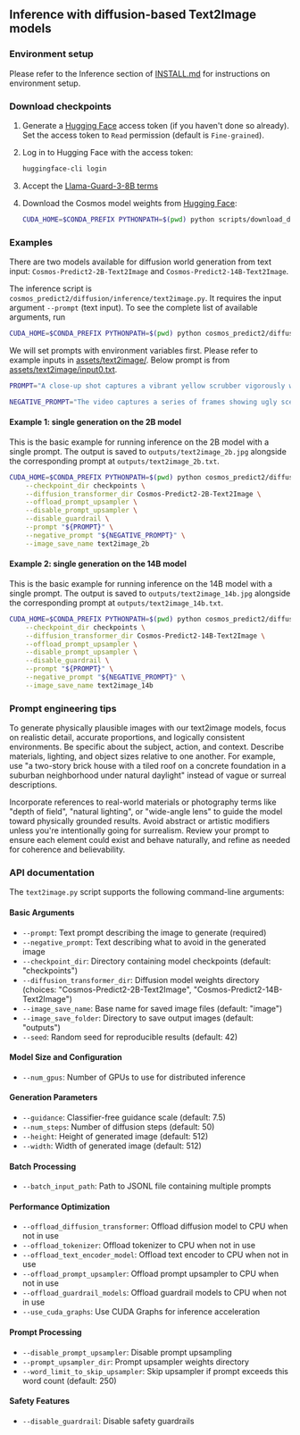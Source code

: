 ## Inference with diffusion-based Text2Image models

### Environment setup

Please refer to the Inference section of [INSTALL.md](/INSTALL.md#inference) for instructions on environment setup.

### Download checkpoints

1. Generate a [Hugging Face](https://huggingface.co/settings/tokens) access token (if you haven't done so already). Set the access token to `Read` permission (default is `Fine-grained`).

2. Log in to Hugging Face with the access token:
   ```bash
   huggingface-cli login
   ```
3. Accept the [Llama-Guard-3-8B terms](https://huggingface.co/meta-llama/Llama-Guard-3-8B)

4. Download the Cosmos model weights from [Hugging Face](https://huggingface.co/collections/nvidia/cosmos-predict2-68028efc052239369a0f2959):
   ```bash
   CUDA_HOME=$CONDA_PREFIX PYTHONPATH=$(pwd) python scripts/download_diffusion_checkpoints.py --model_sizes 2B 14B --model_types Text2Image --checkpoint_dir checkpoints
   ```

<!-- ### GPU memory requirements

We report the maximum observed GPU memory usage during end-to-end inference. Additionally, we offer a series of model offloading strategies to help users manage GPU memory usage effectively.

For GPUs with limited memory, we recommend fully offloading all models. For higher-end GPUs, users can select the most suitable offloading strategy considering the numbers provided below.

| Offloading Strategy | Cosmos-Predict2-2B-Text2World | Cosmos-Predict2-14B-Text2World |
|-------------|---------|---------|
| Offload prompt upsampler | - GB | > 80.0 GB |
| Offload prompt upsampler & guardrails | - GB | - GB |
| Offload prompt upsampler & guardrails & T5 encoder | - GB | - GB |
| Offload prompt upsampler & guardrails & T5 encoder & tokenizer | - GB | - GB |
| Offload prompt upsampler & guardrails & T5 encoder & tokenizer & diffusion model | - GB | - GB |

The numbers may vary depending on system specs and are for reference only. -->

### Examples

There are two models available for diffusion world generation from text input: `Cosmos-Predict2-2B-Text2Image` and `Cosmos-Predict2-14B-Text2Image`.

The inference script is `cosmos_predict2/diffusion/inference/text2image.py`.
It requires the input argument `--prompt` (text input).
To see the complete list of available arguments, run
```bash
CUDA_HOME=$CONDA_PREFIX PYTHONPATH=$(pwd) python cosmos_predict2/diffusion/inference/text2image.py --help
```

We will set prompts with environment variables first.
Please refer to example inputs in [assets/text2image/](/assets/text2image/).
Below prompt is from [assets/text2image/input0.txt](/assets/text2image/input0.txt).
```bash
PROMPT="A close-up shot captures a vibrant yellow scrubber vigorously working on a grimy plate, its bristles moving in circular motions to lift stubborn grease and food residue. The dish, once covered in remnants of a hearty meal, gradually reveals its original glossy surface. Suds form and bubble around the scrubber, creating a satisfying visual of cleanliness in progress. The sound of scrubbing fills the air, accompanied by the gentle clinking of the dish against the sink. As the scrubber continues its task, the dish transforms, gleaming under the bright kitchen lights, symbolizing the triumph of cleanliness over mess."

NEGATIVE_PROMPT="The video captures a series of frames showing ugly scenes, static with no motion, motion blur, over-saturation, shaky footage, low resolution, grainy texture, pixelated images, poorly lit areas, underexposed and overexposed scenes, poor color balance, washed out colors, choppy sequences, jerky movements, low frame rate, artifacting, color banding, unnatural transitions, outdated special effects, fake elements, unconvincing visuals, poorly edited content, jump cuts, visual noise, and flickering. Overall, the video is of poor quality."
```

#### Example 1: single generation on the 2B model
This is the basic example for running inference on the 2B model with a single prompt.
The output is saved to `outputs/text2image_2b.jpg` alongside the corresponding prompt at `outputs/text2image_2b.txt`.
```bash
CUDA_HOME=$CONDA_PREFIX PYTHONPATH=$(pwd) python cosmos_predict2/diffusion/inference/text2image.py \
    --checkpoint_dir checkpoints \
    --diffusion_transformer_dir Cosmos-Predict2-2B-Text2Image \
    --offload_prompt_upsampler \
    --disable_prompt_upsampler \
    --disable_guardrail \
    --prompt "${PROMPT}" \
    --negative_prompt "${NEGATIVE_PROMPT}" \
    --image_save_name text2image_2b
```

#### Example 2: single generation on the 14B model
<!-- We run inference on the 14B model with offloading flags enabled. This is suitable for low-memory GPUs. Model offloading is also required for the 14B model to avoid OOM. -->
This is the basic example for running inference on the 14B model with a single prompt.
The output is saved to `outputs/text2image_14b.jpg` alongside the corresponding prompt at `outputs/text2image_14b.txt`.
```bash
CUDA_HOME=$CONDA_PREFIX PYTHONPATH=$(pwd) python cosmos_predict2/diffusion/inference/text2image.py \
    --checkpoint_dir checkpoints \
    --diffusion_transformer_dir Cosmos-Predict2-14B-Text2Image \
    --offload_prompt_upsampler \
    --disable_prompt_upsampler \
    --disable_guardrail \
    --prompt "${PROMPT}" \
    --negative_prompt "${NEGATIVE_PROMPT}" \
    --image_save_name text2image_14b
```

<!-- #### Example 3: single generation with multi-GPU inference
This example runs parallelized inference on a single prompt using 8 GPUs.
```bash
NUM_GPUS=8
CUDA_HOME=$CONDA_PREFIX PYTHONPATH=$(pwd) torchrun --nproc_per_node=${NUM_GPUS} cosmos_predict2/diffusion/inference/text2image.py \
    --checkpoint_dir checkpoints \
    --diffusion_transformer_dir Cosmos-Predict2-14B-Text2Image \
    --offload_prompt_upsampler \
    --disable_prompt_upsampler \
    --disable_guardrail \
    --prompt "${PROMPT}" \
    --negative_prompt "${NEGATIVE_PROMPT}" \
    --image_save_name text2image_14b_8gpu



NUM_GPUS=8
CUDA_HOME=$CONDA_PREFIX PYTHONPATH=$(pwd) torchrun --nproc_per_node=${NUM_GPUS} cosmos_predict2/diffusion/inference/text2image.py \
    --checkpoint_dir checkpoints \
    --diffusion_transformer_dir Cosmos-Predict2-2B-Text2Image \
    --offload_prompt_upsampler \
    --disable_prompt_upsampler \
    --disable_guardrail \
    --prompt "${PROMPT}" \
    --negative_prompt "${NEGATIVE_PROMPT}" \
    --image_save_name text2image_2b_8gpu
``` -->

<!-- #### Example 4: batch generation
This example runs inference on a batch of prompts, provided through the `--batch_input_path` argument (path to a JSONL file).
The JSONL file should contain one prompt per line in the following format, where each line must contain a `prompt` field:
```json
{"prompt": "prompt1"}
{"prompt": "prompt2"}
```
Inference command:
```bash
CUDA_HOME=$CONDA_PREFIX PYTHONPATH=$(pwd) python cosmos_predict2/diffusion/inference/text2world.py \
    --checkpoint_dir checkpoints \
    --diffusion_transformer_dir Cosmos-Predict2-2B-Text2World \
    --batch_input_path assets/diffusion/batch_inputs/text2world.jsonl \
    --offload_prompt_upsampler \
    --video_save_folder diffusion-text2world-2b-batch
``` -->

### Prompt engineering tips

To generate physically plausible images with our text2image models, focus on realistic detail, accurate proportions, and logically consistent environments. Be specific about the subject, action, and context. Describe materials, lighting, and object sizes relative to one another. For example, use "a two-story brick house with a tiled roof on a concrete foundation in a suburban neighborhood under natural daylight" instead of vague or surreal descriptions.

Incorporate references to real-world materials or photography terms like "depth of field", "natural lighting", or "wide-angle lens" to guide the model toward physically grounded results. Avoid abstract or artistic modifiers unless you're intentionally going for surrealism. Review your prompt to ensure each element could exist and behave naturally, and refine as needed for coherence and believability.

### API documentation

The `text2image.py` script supports the following command-line arguments:

#### Basic Arguments
- `--prompt`: Text prompt describing the image to generate (required)
- `--negative_prompt`: Text describing what to avoid in the generated image
- `--checkpoint_dir`: Directory containing model checkpoints (default: "checkpoints")
- `--diffusion_transformer_dir`: Diffusion model weights directory (choices: "Cosmos-Predict2-2B-Text2Image", "Cosmos-Predict2-14B-Text2Image")
- `--image_save_name`: Base name for saved image files (default: "image")
- `--image_save_folder`: Directory to save output images (default: "outputs")
- `--seed`: Random seed for reproducible results (default: 42)

#### Model Size and Configuration
- `--num_gpus`: Number of GPUs to use for distributed inference

#### Generation Parameters
- `--guidance`: Classifier-free guidance scale (default: 7.5)
- `--num_steps`: Number of diffusion steps (default: 50)
- `--height`: Height of generated image (default: 512)
- `--width`: Width of generated image (default: 512)

#### Batch Processing
- `--batch_input_path`: Path to JSONL file containing multiple prompts

#### Performance Optimization
- `--offload_diffusion_transformer`: Offload diffusion model to CPU when not in use
- `--offload_tokenizer`: Offload tokenizer to CPU when not in use
- `--offload_text_encoder_model`: Offload text encoder to CPU when not in use
- `--offload_prompt_upsampler`: Offload prompt upsampler to CPU when not in use
- `--offload_guardrail_models`: Offload guardrail models to CPU when not in use
- `--use_cuda_graphs`: Use CUDA Graphs for inference acceleration

#### Prompt Processing
- `--disable_prompt_upsampler`: Disable prompt upsampling
- `--prompt_upsampler_dir`: Prompt upsampler weights directory
- `--word_limit_to_skip_upsampler`: Skip upsampler if prompt exceeds this word count (default: 250)

#### Safety Features
- `--disable_guardrail`: Disable safety guardrails



